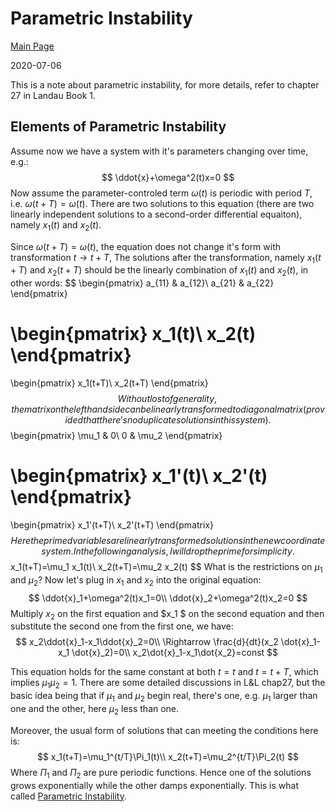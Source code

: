 # Parametric Instability

[Main Page](https://huangzesen.github.io)

2020-07-06

This is a note about parametric instability, for more details, refer to chapter 27 in Landau Book 1.

## Elements of Parametric Instability

Assume now we have a system with it's parameters changing over time, e.g.:
$$
\ddot{x}+\omega^2(t)x=0
$$
Now assume the parameter-controled term $\omega(t)$ is periodic with period $T$, i.e. $\omega(t+T)=\omega(t)$. There are two solutions to this equation (there are two linearly independent solutions to a second-order differential equaiton), namely $x_1(t)$ and $x_2(t)$. 

Since $\omega(t+T)=\omega(t)$, the equation does not change it's form with transformation $t\rightarrow t+T$, The solutions after the transformation, namely $x_1(t+T)$ and $x_2(t+T)$ should be the linearly combination of $x_1(t)$ and $x_2(t)$, in other words:
$$
\begin{pmatrix}
a_{11} & a_{12}\\
a_{21} & a_{22} 
\end{pmatrix}

\begin{pmatrix}
x_1(t)\\
x_2(t)
\end{pmatrix}
=
\begin{pmatrix}
x_1(t+T)\\
x_2(t+T)
\end{pmatrix}
$$
Without lost of generality, the matrix on the left hand side can be linearly transformed to diagonal matrix (provided that there's no duplicate solutions in this system).
$$
\begin{pmatrix}
\mu_1 & 0\\
0 & \mu_2 
\end{pmatrix}

\begin{pmatrix}
x_1'(t)\\
x_2'(t)
\end{pmatrix}
=
\begin{pmatrix}
x_1'(t+T)\\
x_2'(t+T)
\end{pmatrix}
$$
Here the primed variables are linearly transformed solutions in the new coordinate system. In the following analysis, I will drop the prime for simplicity. 
$$
x_1(t+T)=\mu_1 x_1(t)\\
x_2(t+T)=\mu_2 x_2(t)
$$
What is the restrictions on $\mu_1$ and $\mu_2$? Now let's plug in $x_1$ and $x_2$ into the original equation:
$$
\ddot{x}_1+\omega^2(t)x_1=0\\
\ddot{x}_2+\omega^2(t)x_2=0
$$
Multiply $x_2$ on the first equation and $x_1 $ on the second equation and then substitute the second one from the first one, we have:
$$
x_2\ddot{x}_1-x_1\ddot{x}_2=0\\
\Rightarrow \frac{d}{dt}(x_2 \dot{x}_1-x_1 \dot{x}_2)=0\\
x_2\dot{x}_1-x_1\dot{x_2}=const
$$

This equation holds for the same constant at both $t=t$ and $t=t+T$, which implies $\mu_1\mu_2=1$. There are some detailed discussions in L&L chap27, but the basic idea being that if $\mu_1$ and $\mu_2$ begin real, there's one, e.g. $\mu_1$ larger than one and the other, here $\mu_2$ less than one. 

Moreover, the usual form of solutions that can meeting the conditions here is:
$$
x_1(t+T)=\mu_1^{t/T}\Pi_1(t)\\
x_2(t+T)=\mu_2^{t/T}\Pi_2(t)
$$
Where $\Pi_1$ and $\Pi_2$ are pure periodic functions. Hence one of the solutions grows exponentially while the other damps exponentially. This is what called <u>Parametric Instability</u>.